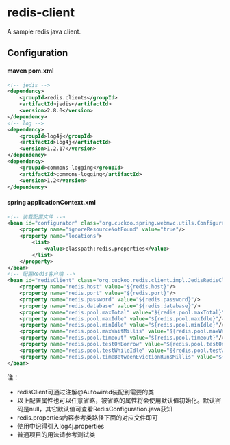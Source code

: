 # redis-client

A sample redis java client.

## Configuration

#### maven pom.xml
```xml
<!-- jedis -->
<dependency>
	<groupId>redis.clients</groupId>
	<artifactId>jedis</artifactId>
	<version>2.8.0</version>
</dependency>
<!-- log -->
<dependency>
	<groupId>log4j</groupId>
	<artifactId>log4j</artifactId>
	<version>1.2.17</version>
</dependency>
<dependency>
	<groupId>commons-logging</groupId>
	<artifactId>commons-logging</artifactId>
	<version>1.2</version>
</dependency>
```

#### spring applicationContext.xml

```xml
<!-- 装载配置文件 -->
<bean id="configurator" class="org.cuckoo.spring.webmvc.utils.Configurator">
	<property name="ignoreResourceNotFound" value="true"/>
	<property name="locations">
		<list>
			<value>classpath:redis.properties</value>
		</list>
	</property>
</bean>
<!-- 配置Redis客户端 -->
<bean id="redisClient" class="org.cuckoo.redis.client.impl.JedisRedisClient" init-method="initJedisPool" destroy-method="closeJedisPool">
	<property name="redis.host" value="${redis.host}"/>
	<property name="redis.port" value="${redis.port}"/>
	<property name="redis.password" value="${redis.password}"/>
	<property name="redis.database" value="${redis.database}"/>
	<property name="redis.pool.maxTotal" value="${redis.pool.maxTotal}"/>
	<property name="redis.pool.maxIdle" value="${redis.pool.maxIdle}"/>
	<property name="redis.pool.minIdle" value="${redis.pool.minIdle}"/>
	<property name="redis.pool.maxWaitMillis" value="${redis.pool.maxWaitMillis}"/>
	<property name="redis.pool.timeout" value="${redis.pool.timeout}"/>
	<property name="redis.pool.testOnBorrow" value="${redis.pool.testOnBorrow}"/>
	<property name="redis.pool.testWhileIdle" value="${redis.pool.testWhileIdle}"/>
	<property name="redis.pool.timeBetweenEvictionRunsMillis" value="${redis.pool.timeBetweenEvictionRunsMillis}"/>
</bean>
```
注：
- redisClient可通过注解@Autowired装配到需要的类
- 以上配置属性也可以任意省略，被省略的属性将会使用默认值初始化。默认密码是null，其它默认值可查看RedisConfiguration.java获知
- redis.properties内容参考类路径下面的对应文件即可
- 使用中记得引入log4j.properties
- 普通项目的用法请参考测试类
